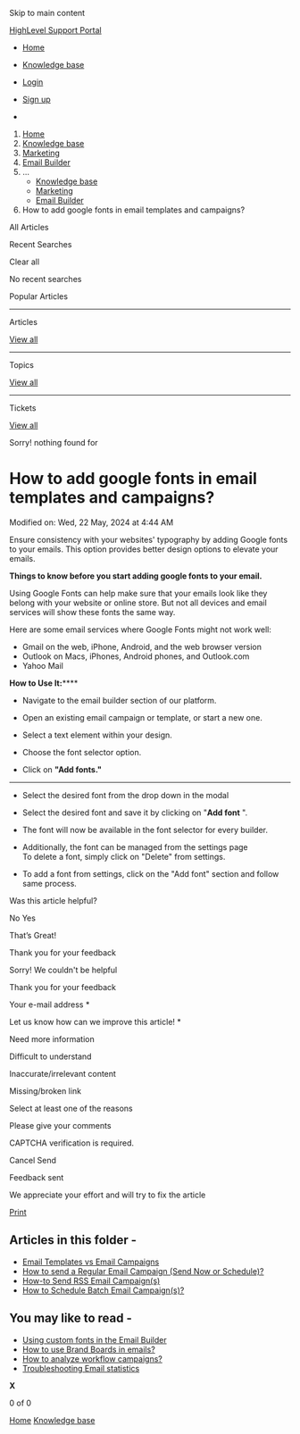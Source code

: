 Skip to main content

[ HighLevel Support Portal ](https://help.gohighlevel.com)

  * [ Home ](/support/home)
  * [ Knowledge base ](/support/solutions)

  * [Login](/support/login)
  * [Sign up](/support/signup)
  * 

  1. [Home](/support/home)
  2. [Knowledge base](/support/solutions)
  3. [Marketing](/support/solutions/48000449565)
  4. [Email Builder](/support/solutions/folders/48000676548)
  5. ... 
     * [Knowledge base](/support/solutions)
     * [Marketing](/support/solutions/48000449565)
     * [Email Builder](/support/solutions/folders/48000676548)
  6. How to add google fonts in email templates and campaigns?

All  Articles 

Recent Searches

Clear all

No recent searches

Popular Articles

* * *

Articles

[View all](/support/search/solutions)

* * *

Topics

[View all](/support/search/topics)

* * *

Tickets

[View all](/support/search/tickets)

Sorry! nothing found for   

# How to add google fonts in email templates and campaigns?

Modified on: Wed, 22 May, 2024 at 4:44 AM

Ensure consistency with your websites' typography by adding Google fonts to your emails. This option provides better design options to elevate your emails.  
  
**Things to know before you start adding google fonts to your email.**  

Using Google Fonts can help make sure that your emails look like they belong with your website or online store. But not all devices and email services will show these fonts the same way.

Here are some email services where Google Fonts might not work well:

  * Gmail on the web, iPhone, Android, and the web browser version
  * Outlook on Macs, iPhones, Android phones, and Outlook.com
  * Yahoo Mail  

**How to Use It:******  

  * Navigate to the email builder section of our platform.
  * Open an existing email campaign or template, or start a new one.
  * Select a text element within your design.
  * Choose the font selector option.  

  * Click on **"Add fonts."**  
********
  * Select the desired font from the drop down in the modal
  * Select the desired font and save it by clicking on "**Add font** ".  

  * The font will now be available in the font selector for every builder.  

  * Additionally, the font can be managed from the settings page  
To delete a font, simply click on "Delete" from settings.  

  * To add a font from settings, click on the "Add font" section and follow same process.  

Was this article helpful?

No  Yes 

That’s Great!

Thank you for your feedback

Sorry! We couldn't be helpful

Thank you for your feedback

Your e-mail address *

Let us know how can we improve this article! *

Need more information 

Difficult to understand 

Inaccurate/irrelevant content 

Missing/broken link 

Select at least one of the reasons 

Please give your comments 

CAPTCHA verification is required. 

Cancel  Send 

Feedback sent

We appreciate your effort and will try to fix the article

[Print](javascript:print\(\))

## Articles in this folder -

  * [Email Templates vs Email Campaigns](/support/solutions/articles/48001215255-email-templates-vs-email-campaigns)
  * [How to send a Regular Email Campaign (Send Now or Schedule)?](/support/solutions/articles/48001215263-how-to-send-a-regular-email-campaign-send-now-or-schedule-)
  * [How-to Send RSS Email Campaign(s)](/support/solutions/articles/48001215372-how-to-send-rss-email-campaign-s-)
  * [How to Schedule Batch Email Campaign(s)?](/support/solutions/articles/48001215379-how-to-schedule-batch-email-campaign-s-)

## You may like to read -

  * [Using custom fonts in the Email Builder](/support/solutions/articles/48001203783-using-custom-fonts-in-the-email-builder)
  * [How to use Brand Boards in emails?](/support/solutions/articles/155000003137-how-to-use-brand-boards-in-emails-)
  * [How to analyze workflow campaigns?](/support/solutions/articles/155000003902-how-to-analyze-workflow-campaigns-)
  * [Troubleshooting Email statistics](/support/solutions/articles/48001208601-troubleshooting-email-statistics)

**X**

0 of 0 []()

[Home](/support/home) [Knowledge base](/support/solutions)
